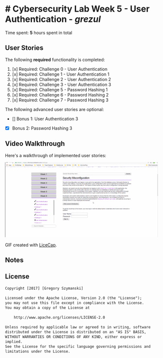 # # Cybersecurity Lab Week 5 - User Authentication - *grezul* 

Time spent: **5** hours spent in total 

## User Stories

The following **required** functionality is completed:

1. [x]  Required: Challenge 0 - User Authentication
2. [x]  Required: Challenge 1 - User Authentication 1
3. [x]  Required: Challenge 2 - User Authentication 2
4. [x]  Required: Challenge 3 - User Authentication 3
5. [x]  Required: Challenge 5 - Password Hashing 1
6. [x]  Required: Challenge 6 - Password Hashing 2
7. [x]  Required: Challenge 7 - Password Hashing 3


The following advanced user stories are optional:

* []  Bonus 1: User Authentication 3
* [x]  Bonus 2: Password Hashing 3 


## Video Walkthrough

Here's a walkthrough of implemented user stories:

<img src='walk6.gif' title='Video Walkthrough' width='' alt='Video Walkthrough' />

GIF created with [LiceCap](http://www.cockos.com/licecap/).

## Notes


## License

    Copyright [2017] [Gregory Szymanski]

    Licensed under the Apache License, Version 2.0 (the "License");
    you may not use this file except in compliance with the License.
    You may obtain a copy of the License at

        http://www.apache.org/licenses/LICENSE-2.0

    Unless required by applicable law or agreed to in writing, software
    distributed under the License is distributed on an "AS IS" BASIS,
    WITHOUT WARRANTIES OR CONDITIONS OF ANY KIND, either express or implied.
    See the License for the specific language governing permissions and
    limitations under the License.
